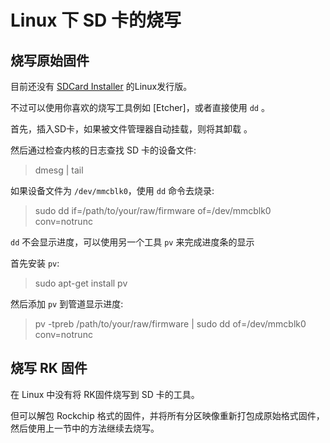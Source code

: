 # Linux 下 SD 卡的烧写

## 烧写原始固件

目前还没有 [SDCard Installer] 的Linux发行版。

不过可以使用你喜欢的烧写工具例如 [Etcher]，或者直接使用 `dd` 。

首先，插入SD卡，如果被文件管理器自动挂载，则将其卸载 。

然后通过检查内核的日志查找 SD 卡的设备文件:
> dmesg | tail

如果设备文件为 `/dev/mmcblk0`，使用 `dd` 命令去烧录:
> sudo dd if=/path/to/your/raw/firmware of=/dev/mmcblk0 conv=notrunc

`dd` 不会显示进度，可以使用另一个工具 `pv` 来完成进度条的显示

首先安装 `pv`:
> sudo apt-get install pv

然后添加 `pv` 到管道显示进度:
> pv -tpreb /path/to/your/raw/firmware | sudo dd of=/dev/mmcblk0 conv=notrunc

## 烧写 RK 固件

在 Linux 中没有将 RK固件烧写到 SD 卡的工具。

但可以解包 Rockchip 格式的固件，并将所有分区映像重新打包成原始格式固件，然后使用上一节中的方法继续去烧写。

[SDCard Installer]: http://www.t-firefly.com/share/index/index/id/acd8e1e37176fba5bf61fb7bf4503998.html

